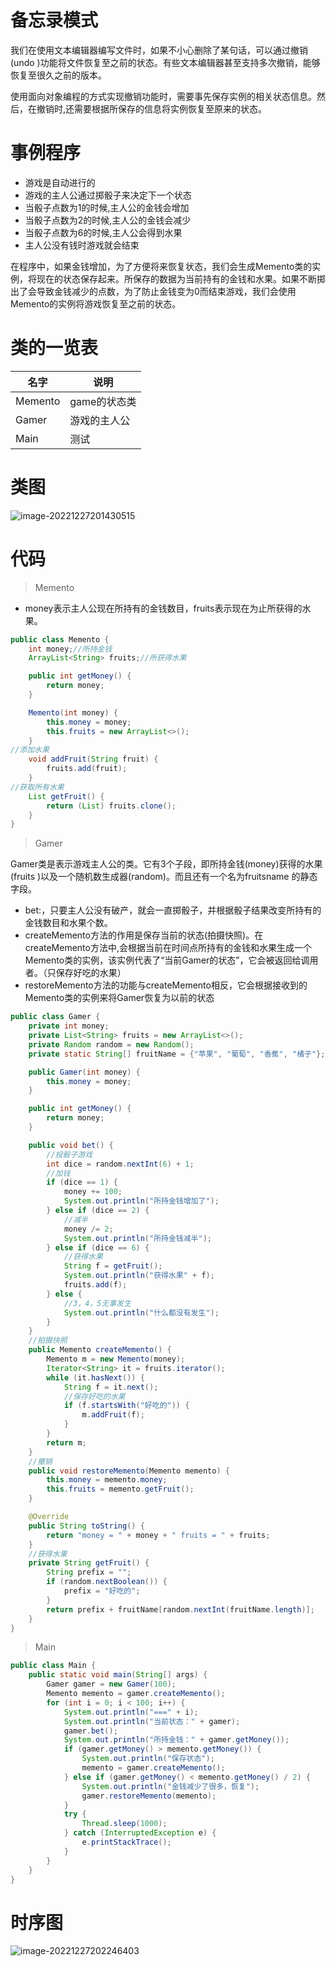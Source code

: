# 备忘录模式

我们在使用文本编辑器编写文件时，如果不小心删除了某句话，可以通过撤销(undo )功能将文件恢复至之前的状态。有些文本编辑器甚至支持多次撤销，能够恢复至很久之前的版本。

使用面向对象编程的方式实现撤销功能时，需要事先保存实例的相关状态信息。然后，在撤销时,还需要根据所保存的信息将实例恢复至原来的状态。

# 事例程序

- 游戏是自动进行的
- 游戏的主人公通过掷骰子来决定下一个状态
- 当骰子点数为1的时候,主人公的金钱会增加
- 当骰子点数为2的时候,主人公的金钱会减少
- 当骰子点数为6的时候,主人公会得到水果
- 主人公没有钱时游戏就会结束

在程序中，如果金钱增加，为了方便将来恢复状态，我们会生成Memento类的实例，将现在的状态保存起来。所保存的数据为当前持有的金钱和水果。如果不断掷出了会导致金钱减少的点数，为了防止金钱变为0而结束游戏，我们会使用Memento的实例将游戏恢复至之前的状态。

# 类的一览表

| 名字    | 说明         |
| ------- | ------------ |
| Memento | game的状态类 |
| Gamer   | 游戏的主人公 |
| Main    | 测试         |

# 类图

![image-20221227201430515](D:/图/3150/image-20221227201430515.png)

# 代码

> Memento

- money表示主人公现在所持有的金钱数目，fruits表示现在为止所获得的水果。

```java
public class Memento {
    int money;//所持金钱
    ArrayList<String> fruits;//所获得水果

    public int getMoney() {
        return money;
    }

    Memento(int money) {
        this.money = money;
        this.fruits = new ArrayList<>();
    }
//添加水果
    void addFruit(String fruit) {
        fruits.add(fruit);
    }
//获取所有水果
    List getFruit() {
        return (List) fruits.clone();
    }
}
```

> Gamer

Gamer类是表示游戏主人公的类。它有3个子段，即所持金钱(money)获得的水果(fruits )以及一个随机数生成器(random)。而且还有一个名为fruitsname 的静态字段。

- bet:，只要主人公没有破产，就会一直掷骰子，并根据骰子结果改变所持有的金钱数目和水果个数。
- createMemento方法的作用是保存当前的状态(拍摄快照)。在createMemento方法中,会根据当前在时间点所持有的金钱和水果生成一个Memento类的实例，该实例代表了“当前Gamer的状态”，它会被返回给调用者。（只保存好吃的水果）
- restoreMemento方法的功能与createMemento相反，它会根据接收到的Memento类的实例来将Gamer恢复为以前的状态

```java
public class Gamer {
    private int money;
    private List<String> fruits = new ArrayList<>();
    private Random random = new Random();
    private static String[] fruitName = {"苹果", "葡萄", "香蕉", "橘子"};

    public Gamer(int money) {
        this.money = money;
    }

    public int getMoney() {
        return money;
    }

    public void bet() {
        //投骰子游戏
        int dice = random.nextInt(6) + 1;
        //加钱
        if (dice == 1) {
            money += 100;
            System.out.println("所持金钱增加了");
        } else if (dice == 2) {
            //减半
            money /= 2;
            System.out.println("所持金钱减半");
        } else if (dice == 6) {
            //获得水果
            String f = getFruit();
            System.out.println("获得水果" + f);
            fruits.add(f);
        } else {
            //3，4，5无事发生
            System.out.println("什么都没有发生");
        }
    }
	//拍摄快照
    public Memento createMemento() {
        Memento m = new Memento(money);
        Iterator<String> it = fruits.iterator();
        while (it.hasNext()) {
            String f = it.next();
            //保存好吃的水果
            if (f.startsWith("好吃的")) {
                m.addFruit(f);
            }
        }
        return m;
    }
	//撤销
    public void restoreMemento(Memento memento) {
        this.money = memento.money;
        this.fruits = memento.getFruit();
    }

    @Override
    public String toString() {
        return "money = " + money + " fruits = " + fruits;
    }
	//获得水果
    private String getFruit() {
        String prefix = "";
        if (random.nextBoolean()) {
            prefix = "好吃的";
        }
        return prefix + fruitName[random.nextInt(fruitName.length)];
    }
}
```

> Main

```java
public class Main {
    public static void main(String[] args) {
        Gamer gamer = new Gamer(100);
        Memento memento = gamer.createMemento();
        for (int i = 0; i < 100; i++) {
            System.out.println("===" + i);
            System.out.println("当前状态：" + gamer);
            gamer.bet();
            System.out.println("所持金钱：" + gamer.getMoney());
            if (gamer.getMoney() > memento.getMoney()) {
                System.out.println("保存状态");
                memento = gamer.createMemento();
            } else if (gamer.getMoney() < memento.getMoney() / 2) {
                System.out.println("金钱减少了很多，恢复");
                gamer.restoreMemento(memento);
            }
            try {
                Thread.sleep(1000);
            } catch (InterruptedException e) {
                e.printStackTrace();
            }
        }
    }
}
```

# 时序图

![image-20221227202246403](D:/图/3150/image-20221227202246403.png)